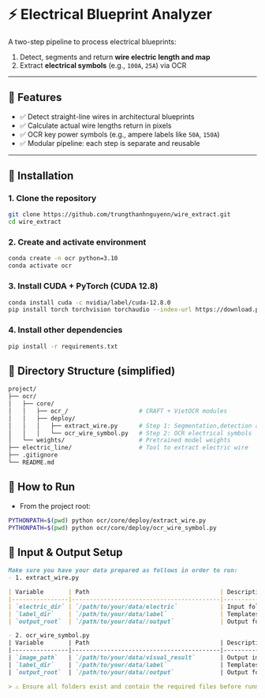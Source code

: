# ⚡️ Electrical Blueprint Analyzer

A two-step pipeline to process electrical blueprints:

1. Detect, segments and return **wire electric length and map**
2. Extract **electrical symbols** (e.g., `100A`, `25A`) via OCR

---

## 🧩 Features

- ✅ Detect straight-line wires in architectural blueprints
- ✅ Calculate actual wire lengths return in pixels
- ✅ OCR key power symbols (e.g., ampere labels like `50A`, `150A`)
- ✅ Modular pipeline: each step is separate and reusable

---

## 🚀 Installation

### 1. Clone the repository

```bash
git clone https://github.com/trungthanhnguyenn/wire_extract.git
cd wire_extract
```

### 2. Create and activate environment

```bash
conda create -n ocr python=3.10
conda activate ocr
```

### 3. Install CUDA + PyTorch (CUDA 12.8)

```bash
conda install cuda -c nvidia/label/cuda-12.8.0
pip install torch torchvision torchaudio --index-url https://download.pytorch.org/whl/cu128
```

### 4. Install other dependencies

```bash
pip install -r requirements.txt
```

## 📂 Directory Structure (simplified)

```bash
project/
├── ocr/
│   ├── core/
│   │   ├── ocr_/                    # CRAFT + VietOCR modules
│   │   ├── deploy/
│   │   │   ├── extract_wire.py      # Step 1: Segmentation,detection and calculate wires length.
│   │   │   └── ocr_wire_symbol.py   # Step 2: OCR electrical symbols
│   └── weights/                     # Pretrained model weights
├── electric_line/                   # Tool to extract electric wire
├── .gitignore
└── README.md
```

## 🧪 How to Run

- From the project root:

```bash
PYTHONPATH=$(pwd) python ocr/core/deploy/extract_wire.py
PYTHONPATH=$(pwd) python ocr/core/deploy/ocr_wire_symbol.py
```

## 📁 Input & Output Setup
```markdown
Make sure you have your data prepared as follows in order to run:
- 1. extract_wire.py

| Variable       | Path                                     | Description                                             |
|----------------|------------------------------------------|---------------------------------------------------------|
| `electric_dir` | `/path/to/your/data/electric`            | Input folder with raw electrical diagram images         |
| `label_dir`    | `/path/to/your/data/label`               | Templates or patterns to detect wire endpoints          |
| `output_root`  | `/path/to/your/data//output`             | Output folder for all visualizations and results        |

- 2. ocr_wire_symbol.py
| Variable       | Path                                     | Description                                             |
|----------------|------------------------------------------|---------------------------------------------------------|
| `image_path`   | `/path/to/your/data/visual_result`       | Output image after extract wire process                 |
| `label_dir`    | `/path/to/your/data/label`               | Templates or patterns to detect wire endpoints          |
| `output_root`  | `/path/to/your/data//output`             | Output folder for visualizations and symbols OCR        |

> ⚠️ Ensure all folders exist and contain the required files before running the pipeline.
```

